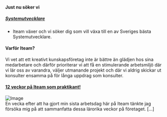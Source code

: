 #### Just nu söker vi
##### [Systemutvecklare](systemutvecklare)
* Iteam växer och vi söker dig som vill växa till en av Sveriges bästa Systemutvecklare.

#### Varför Iteam?
Vi vet att ett kreativt kunskapsföretag inte är bättre än glädjen hos sina medarbetare och därför prioriterar vi att få en stimulerande arbetsmiljö där vi lär oss av varandra, väljer utmanande projekt och där vi aldrig skickar ut konsulter ensamma på för långa uppdrag som konsulter.

#### [12 veckor på Iteam som praktikant!](/karriar/12-veckor-pa-iteam-som-praktikant/)
![Image](http://www.iteam.se/content/images/ovrigt/elisabeth.jpeg) <br/>
En vecka efter att ha gjort min sista arbetsdag här på Iteam tänkte jag försöka mig på att sammanfatta dessa lärorika veckor på företaget. […]